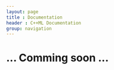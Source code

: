 ```yaml
---
layout: page
title : Documentation
header : C++ML Documentation
group: navigation
---
```

# ... Comming soon ...